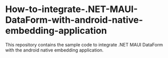 # How-to-integrate-.NET-MAUI-DataForm-with-android-native-embedding-application
This repository contains the sample code to integrate .NET MAUI DataForm with the android native embedding application.
